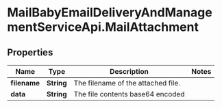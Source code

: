 # MailBabyEmailDeliveryAndManagementServiceApi.MailAttachment

## Properties

Name | Type | Description | Notes
------------ | ------------- | ------------- | -------------
**filename** | **String** | The filename of the attached file. | 
**data** | **String** | The file contents base64 encoded | 


